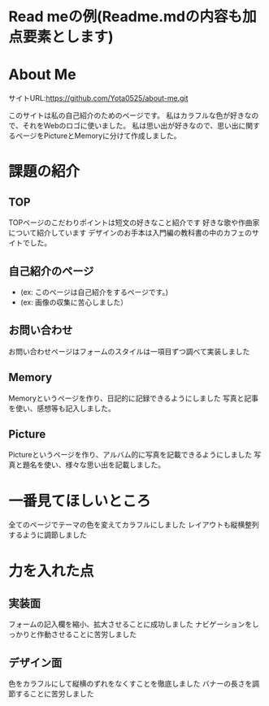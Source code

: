# Read meの例(Readme.mdの内容も加点要素とします)

# About Me 

サイトURL:https://github.com/Yota0525/about-me.git

このサイトは私の自己紹介のためのページです。
私はカラフルな色が好きなので、それをWebのロゴに使いました。
私は思い出が好きなので、思い出に関するページをPictureとMemoryに分けて作成しました。


# 課題の紹介

## TOP

TOPページのこだわりポイントは短文の好きなこと紹介です
好きな歌や作曲家について紹介しています
デザインのお手本は入門編の教科書の中のカフェのサイトでした。

## 自己紹介のページ

- (ex: このページは自己紹介をするページです。)
- (ex: 画像の収集に苦心しました）

## お問い合わせ

お問い合わせページはフォームのスタイルは一項目ずつ調べて実装しました

## Memory

Memoryというページを作り、日記的に記録できるようにしました
写真と記事を使い、感想等も記入しました。

## Picture

Pictureというページを作り、アルバム的に写真を記載できるようにしました
写真と題名を使い、様々な思い出を記載しました。

# 一番見てほしいところ

全てのページでテーマの色を変えてカラフルにしました
レイアウトも縦横整列するように調節しました

# 力を入れた点

## 実装面

フォームの記入欄を縮小、拡大させることに成功しました
ナビゲーションをしっかりと作動させることに苦労しました

## デザイン面

色をカラフルにして縦横のずれをなくすことを徹底しました
バナーの長さを調節することに苦労しました
